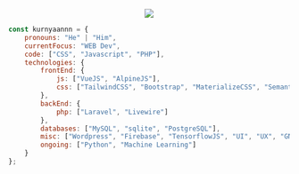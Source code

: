 <p align="center">
    <img src="https://github-profile-trophy.vercel.app/?username=kurnyaannn&theme=onedark&title=Commit,Stars,Followers&column=3&margin-w=5">
</p>


```javascript
const kurnyaannn = {
    pronouns: "He" | "Him",
    currentFocus: "WEB Dev",
    code: ["CSS", "Javascript", "PHP"],
    technologies: {
        frontEnd: {
            js: ["VueJS", "AlpineJS"],
            css: ["TailwindCSS", "Bootstrap", "MaterializeCSS", "SemanticUI", "UIkit", "Vuetify"]
        },
        backEnd: {
            php: ["Laravel", "Livewire"]
        },
        databases: ["MySQL", "sqlite", "PostgreSQL"],
        misc: ["Wordpress", "Firebase", "TensorflowJS", "UI", "UX", "GNU/Linux"],
        ongoing: ["Python", "Machine Learning"]
    }
};
```
